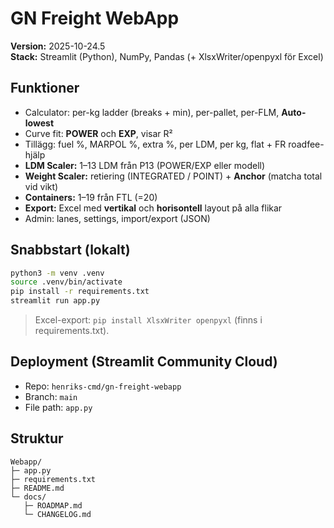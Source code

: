 # GN Freight WebApp

**Version:** 2025-10-24.5  
**Stack:** Streamlit (Python), NumPy, Pandas (+ XlsxWriter/openpyxl för Excel)

## Funktioner
- Calculator: per-kg ladder (breaks + min), per-pallet, per-FLM, **Auto-lowest**
- Curve fit: **POWER** och **EXP**, visar R²
- Tillägg: fuel %, MARPOL %, extra %, per LDM, per kg, flat + FR roadfee-hjälp
- **LDM Scaler:** 1–13 LDM från P13 (POWER/EXP eller modell)
- **Weight Scaler:** retiering (INTEGRATED / POINT) + **Anchor** (matcha total vid vikt)
- **Containers:** 1–19 från FTL (=20)
- **Export:** Excel med **vertikal** och **horisontell** layout på alla flikar
- Admin: lanes, settings, import/export (JSON)

## Snabbstart (lokalt)
```bash
python3 -m venv .venv
source .venv/bin/activate
pip install -r requirements.txt
streamlit run app.py
```

> Excel-export: `pip install XlsxWriter openpyxl` (finns i requirements.txt).

## Deployment (Streamlit Community Cloud)
- Repo: `henriks-cmd/gn-freight-webapp`
- Branch: `main`
- File path: `app.py`

## Struktur
```
Webapp/
├─ app.py
├─ requirements.txt
├─ README.md
└─ docs/
   ├─ ROADMAP.md
   └─ CHANGELOG.md
```

